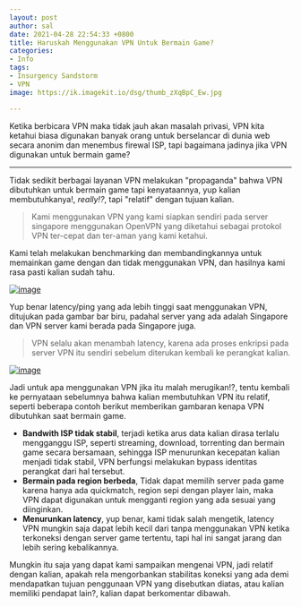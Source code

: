 ```yaml
---
layout: post
author: sal
date: 2021-04-28 22:54:33 +0800
title: Haruskah Menggunakan VPN Untuk Bermain Game?
categories:
- Info
tags:
- Insurgency Sandstorm
- VPN
image: https://ik.imagekit.io/dsg/thumb_zXqBpC_Ew.jpg

---
```

Ketika berbicara VPN maka tidak jauh akan masalah privasi, VPN kita ketahui biasa digunakan banyak orang untuk berselancar di dunia web secara anonim dan menembus firewal ISP, tapi bagaimana jadinya jika VPN digunakan untuk bermain game?

***

Tidak sedikit berbagai layanan VPN melakukan "propaganda" bahwa VPN dibutuhkan untuk bermain game tapi kenyataannya, yup kalian membutuhkanya!, _really!?_, tapi "relatif" dengan tujuan kalian.

> Kami menggunakan VPN yang kami siapkan sendiri pada server singapore menggunakan OpenVPN yang diketahui sebagai protokol VPN ter-cepat dan ter-aman yang kami ketahui.

Kami telah melakukan benchmarking dan membandingkannya untuk memainkan game dengan dan tidak menggunakan VPN, dan hasilnya kami rasa pasti kalian sudah tahu.

<a href="https://ik.imagekit.io/dsg/benchmark_JQJ1Y557z.jpg" class="glightbox">
<img src="https://ik.imagekit.io/dsg/benchmark_JQJ1Y557z.jpg" alt="image" />
</a>

Yup benar latency/ping yang ada lebih tinggi saat menggunakan VPN, ditujukan pada gambar bar biru, padahal server yang ada adalah Singapore dan VPN server kami berada pada Singapore juga.

> VPN selalu akan menambah latency, karena ada proses enkripsi pada server VPN itu sendiri sebelum diterukan kembali ke perangkat kalian.

<a href="https://ik.imagekit.io/dsg/vpn-gif_h8itUeOx73Y.gif" class="glightbox">
<img src="https://ik.imagekit.io/dsg/vpn-gif_h8itUeOx73Y.gif" alt="image" />
</a>

Jadi untuk apa menggunakan VPN jika itu malah merugikan!?, tentu kembali ke pernyataan sebelumnya bahwa kalian membutuhkan VPN itu relatif, seperti beberapa contoh berikut memberikan gambaran kenapa VPN dibutuhkan saat bermain game.

* **Bandwith ISP tidak stabil**, terjadi ketika arus data kalian dirasa terlalu mengganggu ISP, seperti streaming, download, torrenting dan bermain game secara bersamaan, sehingga ISP menurunkan kecepatan kalian menjadi tidak stabil, VPN berfungsi melakukan bypass identitas perangkat dari hal tersebut.
* **Bermain pada region berbeda**, Tidak dapat memilih server pada game karena hanya ada quickmatch, region sepi dengan player lain, maka VPN dapat digunakan untuk mengganti region yang ada sesuai yang diinginkan.
* **Menurunkan latency**, yup benar, kami tidak salah mengetik, latency VPN mungkin saja dapat lebih kecil dari tanpa menggunakan VPN ketika terkoneksi dengan server game tertentu, tapi hal ini sangat jarang dan lebih sering kebalikannya.

Mungkin itu saja yang dapat kami sampaikan mengenai VPN, jadi relatif dengan kalian, apakah rela mengorbankan stabilitas koneksi yang ada demi mendapatkan tujuan penggunaan VPN yang disebutkan diatas, atau kalian memiliki pendapat lain?, kalian dapat berkomentar dibawah.